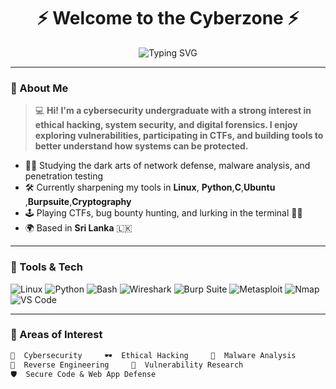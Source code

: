 <h1 align="center">
  ⚡ Welcome to the Cyberzone ⚡
</h1>

<p align="center">
  <img src="https://readme-typing-svg.demolab.com?font=Fira+Code&duration=4000&pause=1000&center=true&vCenter=true&width=600&lines=Suhas+RB+%7C+Cybersecurity+Undergraduate;Ethical+Hacker+in+Training;Exploring+the+Digital+Underground;Securing+Tomorrow's+Web+Today" alt="Typing SVG" />
</p>


---

### 🧠 About Me

> 💻 **Hi! I'm a cybersecurity undergraduate with a strong interest in ethical hacking, system security, and digital forensics. I enjoy exploring vulnerabilities, participating in CTFs, and building tools to better understand how systems can be protected.**

- 🧑‍💻 Studying the dark arts of network defense, malware analysis, and penetration testing  
- 🛠 Currently sharpening my tools in **Linux**, **Python**,**C**,**Ubuntu** ,**Burpsuite**,**Cryptography**
- 🕹 Playing CTFs, bug bounty hunting, and lurking in the terminal 👨‍🎤
- 🌍 Based in **Sri Lanka** 🇱🇰

---

### 🧰 Tools & Tech

![Linux](https://img.shields.io/badge/Linux-FCC624?style=flat&logo=linux&logoColor=black)
![Python](https://img.shields.io/badge/Python-3776AB?style=flat&logo=python&logoColor=white)
![Bash](https://img.shields.io/badge/Bash-4EAA25?style=flat&logo=gnu-bash&logoColor=white)
![Wireshark](https://img.shields.io/badge/Wireshark-1679A7?style=flat&logo=wireshark&logoColor=white)
![Burp Suite](https://img.shields.io/badge/Burp_Suite-ff6633?style=flat&logoColor=white)
![Metasploit](https://img.shields.io/badge/Metasploit-000000?style=flat&logo=metasploit&logoColor=white)
![Nmap](https://img.shields.io/badge/Nmap-00457C?style=flat&logoColor=white)
![VS Code](https://img.shields.io/badge/VS_Code-007ACC?style=flat&logo=visual-studio-code&logoColor=white)

---

### 🧩 Areas of Interest

```txt
🔐  Cybersecurity     🕶  Ethical Hacking     🧠  Malware Analysis
🧬  Reverse Engineering     🧪  Vulnerability Research
🛡️  Secure Code & Web App Defense 
